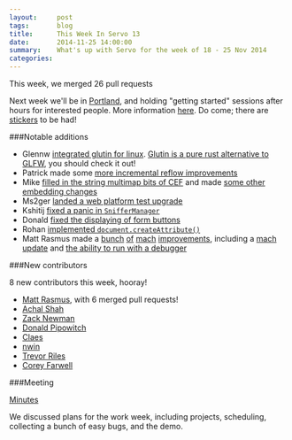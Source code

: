 ```yaml
---
layout:     post
tags:       blog
title:      This Week In Servo 13
date:       2014-11-25 14:00:00
summary:    What's up with Servo for the week of 18 - 25 Nov 2014
categories: 
---
```


This week, we merged 26 pull requests

Next week we'll be in [Portland](https://wiki.mozilla.org/Portland_coincidental_work_week), and holding "getting started" sessions after hours for interested people. More information [here](https://etherpad.mozilla.org/servo-mozlandia-2014). Do come; there are [stickers](http://imgur.com/CLnfQnO) to be had!


###Notable additions

 - Glennw [integrated glutin for linux](https://github.com/servo/servo/pull/4028). [Glutin is a pure rust alternative to GLFW](https://github.com/tomaka/glutin), you should check it out!
 - Patrick made some [more incremental reflow improvements](https://github.com/servo/servo/pull/3904)
 - Mike [filled in the string multimap bits of CEF](https://github.com/servo/servo/pull/4025) and made [some other embedding changes](https://github.com/servo/servo/pull/4044)
 - Ms2ger [landed a web platform test upgrade](https://github.com/servo/servo/pull/4039)
 - Kshitij [fixed a panic in `SnifferManager`](https://github.com/servo/servo/pull/4070)
 - Donald [fixed the displaying of form buttons](https://github.com/servo/servo/pull/4031)
 - Rohan [implemented `document.createAttribute()`](https://github.com/servo/servo/pull/4067)
 - Matt Rasmus made a [bunch](https://github.com/servo/servo/pull/4063) [of](https://github.com/servo/servo/pull/4077) [mach](https://github.com/servo/servo/pull/4090) [improvements](https://github.com/servo/servo/pull/4045), including a [mach update](https://github.com/servo/servo/pull/4080) and [the ability to run with a debugger](https://github.com/servo/servo/pull/4083)

###New contributors

8 new contributors this week, hooray!

 - [Matt Rasmus](https://github.com/mttr), with 6 merged pull requests!
 - [Achal Shah](https://github.com/servo/servo/pull/4030)
 - [Zack Newman](https://github.com/znewman01)
 - [Donald Pipowitch](https://github.com/donaldpipowitch)
 - [Claes](https://github.com/letharion)
 - [nwin](https://github.com/nwin)
 - [Trevor Riles](https://github.com/trevorriles)
 - [Corey Farwell](https://github.com/frewsxcv)

###Meeting

[Minutes](https://github.com/servo/servo/wiki/Meeting-2014-11-24)

We discussed plans for the work week, including projects, scheduling, collecting a bunch of easy bugs, and the demo.